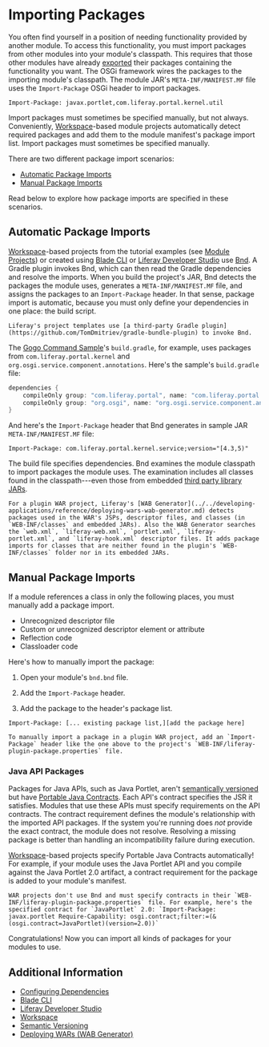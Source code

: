 # Importing Packages

You often find yourself in a position of needing functionality provided by another module. To access this functionality, you must import packages from other modules into your module's classpath. This requires that those other modules have already [exported](./exporting-packages.md) their packages containing the functionality you want. The OSGi framework wires the packages to the importing module's classpath. The module JAR's `META-INF/MANIFEST.MF` file uses the `Import-Package` OSGi header to import packages.

```properties
Import-Package: javax.portlet,com.liferay.portal.kernel.util
```

Import packages must sometimes be specified manually, but not always. Conveniently, [Workspace](../../developing-applications/tooling/liferay-workspace/what-is-liferay-workspace.md)-based module projects automatically detect required packages and add them to the module manifest's package import list. Import packages must sometimes be specified manually.

There are two different package import scenarios:

* [Automatic Package Imports](#automatic-package-imports)
* [Manual Package Imports](#manual-package-imports)

Read below to explore how package imports are specified in these scenarios.

## Automatic Package Imports

[Workspace](../../developing-applications/tooling/liferay-workspace/what-is-liferay-workspace.md)-based projects from the tutorial examples (see [Module Projects](./module-projects.md)) or created using [Blade CLI](../../developing-applications/tooling/blade-cli/generating-projects-with-blade-cli.md) or [Liferay Developer Studio](../../developing-applications/tooling/developer-studio.md) use [Bnd](http://bnd.bndtools.org/). A Gradle plugin invokes Bnd, which can then read the Gradle dependencies and resolve the imports. When you build the project's JAR, Bnd detects the packages the module uses, generates a `META-INF/MANIFEST.MF` file, and assigns the packages to an `Import-Package` header. In that sense, package import is automatic, because you must only define your dependencies in one place: the build script.

```{note}
Liferay's project templates use [a third-party Gradle plugin](https://github.com/TomDmitriev/gradle-bundle-plugin) to invoke Bnd.
```

The [Gogo Command Sample](https://github.com/liferay/liferay-blade-samples/tree/7.3/liferay-workspace/extensions/gogo)'s `build.gradle`, for example, uses packages from `com.liferay.portal.kernel` and `org.osgi.service.component.annotations`. Here's the sample's `build.gradle` file:

```groovy
dependencies {
    compileOnly group: "com.liferay.portal", name: "com.liferay.portal.kernel"
    compileOnly group: "org.osgi", name: "org.osgi.service.component.annotations"
}
```

And here's the `Import-Package` header that Bnd generates in sample JAR `META-INF/MANIFEST.MF` file:

```properties
Import-Package: com.liferay.portal.kernel.service;version="[4.3,5)"
```

The build file specifies dependencies. Bnd examines the module classpath to import packages the module uses. The examination includes all classes found in the classpath---even those from embedded [third party library JARs](./configuring-dependencies/resolving-third-party-library-package-dependencies.md).

```{note}
For a plugin WAR project, Liferay's [WAB Generator](../../developing-applications/reference/deploying-wars-wab-generator.md) detects packages used in the WAR's JSPs, descriptor files, and classes (in `WEB-INF/classes` and embedded JARs). Also the WAB Generator searches the `web.xml`, `liferay-web.xml`, `portlet.xml`, `liferay-portlet.xml`, and `liferay-hook.xml` descriptor files. It adds package imports for classes that are neither found in the plugin's `WEB-INF/classes` folder nor in its embedded JARs.
```

## Manual Package Imports

If a module references a class in only the following places, you must manually add a package import.

* Unrecognized descriptor file
* Custom or unrecognized descriptor element or attribute
* Reflection code
* Classloader code

Here's how to manually import the package:

1. Open your module's `bnd.bnd` file.

1. Add the `Import-Package` header.

1. Add the package to the header's package list.

```properties
Import-Package: [... existing package list,][add the package here]
```

```{note}
To manually import a package in a plugin WAR project, add an `Import-Package` header like the one above to the project's `WEB-INF/liferay-plugin-package.properties` file.
```

### Java API Packages

Packages for Java APIs, such as Java Portlet, aren't [semantically versioned](./semantic-versioning.md) but have [Portable Java Contracts](https://www.osgi.org/portable-java-contract-definitions/). Each API's contract specifies the JSR it satisfies. Modules that use these APIs must specify requirements on the API contracts. The contract requirement defines the module's relationship with the imported API packages. If the system you're running does *not* provide the exact contract, the module does not resolve. Resolving a missing package is better than handling an incompatibility failure during execution.

[Workspace](../../developing-applications/tooling/liferay-workspace/what-is-liferay-workspace.md)-based projects specify Portable Java Contracts automatically! For example, if your module uses the Java Portlet API and you compile against the Java Portlet 2.0 artifact, a contract requirement for the package is added to your module's manifest.

```{note}
WAR projects don't use Bnd and must specify contracts in their `WEB-INF/liferay-plugin-package.properties` file. For example, here's the specified contract for `JavaPortlet` 2.0: `Import-Package: javax.portlet Require-Capability: osgi.contract;filter:=(&(osgi.contract=JavaPortlet)(version=2.0))`
```

Congratulations! Now you can import all kinds of packages for your modules to use.

## Additional Information

* [Configuring Dependencies](./configuring-dependencies/configuring-dependencies.md)
* [Blade CLI](../../developing-applications/tooling/blade-cli/generating-projects-with-blade-cli.md)
* [Liferay Developer Studio](../../developing-applications/tooling/developer-studio.md)
* [Workspace](../../developing-applications/tooling/liferay-workspace/what-is-liferay-workspace.md)
* [Semantic Versioning](./semantic-versioning.md)
* [Deploying WARs \(WAB Generator\)](../../developing-applications/reference/deploying-wars-wab-generator.md)
